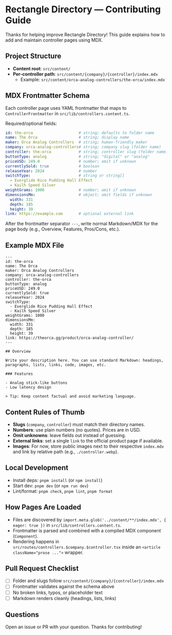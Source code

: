 # Rectangle Directory — Contributing Guide

Thanks for helping improve Rectangle Directory! This guide explains how to add and maintain controller pages using MDX.

## Project Structure

- __Content root__: `src/content/`
- __Per-controller path__: `src/content/{company}/{controller}/index.mdx`
  - Example: `src/content/orca-analog-controllers/the-orca/index.mdx`

## MDX Frontmatter Schema

Each controller page uses YAML frontmatter that maps to `ControllerFrontmatter` in `src/lib/controllers.content.ts`.

Required/optional fields:

```yaml
id: the-orca                    # string; defaults to folder name
name: The Orca                  # string; display name
maker: Orca Analog Controllers  # string; human-friendly maker
company: orca-analog-controllers# string; company slug (folder name)
controller: the-orca            # string; controller slug (folder name)
buttonType: analog              # string; "digital" or "analog"
priceUSD: 249.0                 # number; omit if unknown
currentlySold: true             # boolean
releaseYear: 2024               # number
switchType:                     # string or string[]
  - Everglide Rice Pudding Hall Effect
  - Kailh Speed Silver
weightGrams: 1000               # number; omit if unknown
dimensionsMm:                   # object; omit fields if unknown
  width: 331
  depth: 185
  height: 39
link: https://example.com       # optional external link
```

After the frontmatter separator `---`, write normal Markdown/MDX for the page body (e.g., Overview, Features, Pros/Cons, etc.).

## Example MDX File

```mdx
---
id: the-orca
name: The Orca
maker: Orca Analog Controllers
company: orca-analog-controllers
controller: the-orca
buttonType: analog
priceUSD: 249.0
currentlySold: true
releaseYear: 2024
switchType:
  - Everglide Rice Pudding Hall Effect
  - Kailh Speed Silver
weightGrams: 1000
dimensionsMm:
  width: 331
  depth: 185
  height: 39
link: https://theorca.gg/product/orca-analog-controller/
---

## Overview

Write your description here. You can use standard Markdown: headings, paragraphs, lists, links, code, images, etc.

### Features

- Analog stick-like buttons
- Low latency design

> Tip: Keep content factual and avoid marketing language.
```

## Content Rules of Thumb

- __Slugs__ (`company`, `controller`) must match their directory names.
- __Numbers__: use plain numbers (no quotes). Prices are in USD.
- __Omit unknowns__: leave fields out instead of guessing.
- __External links__: set a single `link` to the official product page if available.
- __Images__: For now, store public images next to their respective `index.mdx` and link by relative path (e.g., `./controller.webp`).

## Local Development

- Install deps: `pnpm install` (or `npm install`)
- Start dev: `pnpm dev` (or `npm run dev`)
- Lint/format: `pnpm check`, `pnpm lint`, `pnpm format`

## How Pages Are Loaded

- Files are discovered by `import.meta.glob('../content/**/index.mdx', { eager: true })` in `src/lib/controllers.content.ts`.
- Frontmatter is parsed and combined with a compiled MDX component (`Component`).
- Rendering happens in `src/routes/controllers.$company.$controller.tsx` inside an `<article className="prose ...">` wrapper.

## Pull Request Checklist

- [ ] Folder and slugs follow `src/content/{company}/{controller}/index.mdx`
- [ ] Frontmatter validates against the schema above
- [ ] No broken links, typos, or placeholder text
- [ ] Markdown renders cleanly (headings, lists, links)

## Questions

Open an issue or PR with your question. Thanks for contributing!
